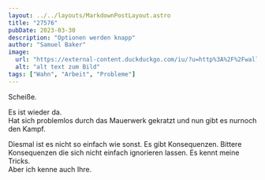 ```yaml
---
layout: ../../layouts/MarkdownPostLayout.astro
title: "27576"
pubDate: 2023-03-30
description: "Optionen werden knapp"
author: "Samuel Baker"
image:
  url: "https://external-content.duckduckgo.com/iu/?u=http%3A%2F%2Fwallup.net%2Fwp-content%2Fuploads%2F2016%2F01%2F95677-nature-trees-forest-road.jpg&f=1&nofb=1&ipt=5fe910ec7d183c7cc9935af61997b78e4c1b0092cb38812a9c9efb53de287b8b&ipo=images"
  alt: "alt text zum Bild"
tags: ["Wahn", "Arbeit", "Probleme"]
---
```


Scheiße.

Es ist wieder da. </br>
Hat sich problemlos durch das Mauerwerk gekratzt und nun gibt es nurnoch den Kampf.

Diesmal ist es nicht so einfach wie sonst. Es gibt Konsequenzen. Bittere Konsequenzen die sich nicht einfach ignorieren lassen.
Es kennt meine Tricks. </br>
Aber ich kenne auch Ihre.

<!-- Welcome to my _new blog_ about learning Astro! Here, I will share my learning journey as I build a new website.

## What I've accomplished

1. **Installing Astro**: First, I created a new Astro project and set up my online accounts.

2. **Making Pages**: I then learned how to make pages by creating new `.astro` files and placing them in the `src/pages/` folder.

3. **Making Blog Posts**: This is my first blog post! I now have Astro pages and Markdown posts!

## What's next

I will finish the Astro tutorial, and then keep adding more posts. Watch this space for more to come. -->
